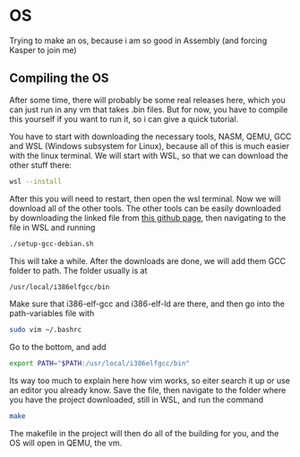 # OS
Trying to make an os, because i am so good in Assembly (and forcing Kasper to join me)


## Compiling the OS
After some time, there will probably be some real releases here, which you can just run in any vm that takes .bin files. 
But for now, you have to compile this yourself if you want to run it, so i can give a quick tutorial. 

You have to start with downloading the necessary tools, NASM, QEMU, GCC and WSL (Windows subsystem for Linux), because all of this is much easier with the linux terminal.
We will start with WSL, so that we can download the other stuff there:
```bash
wsl --install
```
After this you will need to restart, then open the wsl terminal. Now we will download all of the other tools. 
The other tools can be easily downloaded by downloading the linked file from [this github page](https://github.com/mell-o-tron/MellOs/blob/main/A_Setup/setup-gcc-debian.sh), then navigating to the file in WSL and running 
```bash
./setup-gcc-debian.sh
```
This will take a while. After the downloads are done, we will add them GCC folder to path. The folder usually is at 
```bash
/usr/local/i386elfgcc/bin
```
Make sure that i386-elf-gcc and i386-elf-ld are there, and then go into the path-variables file with
```bash
sudo vim ~/.bashrc
```
Go to the bottom, and add 
```bash
export PATH="$PATH:/usr/local/i386elfgcc/bin"
```
Its way too much to explain here how vim works, so eiter search it up or use an editor you already know.
Save the file, then navigate to the folder where you have the project downloaded, still in WSL, and run the command
```bash
make
```
The makefile in the project will then do all of the building for you, and the OS will open in QEMU, the vm.
